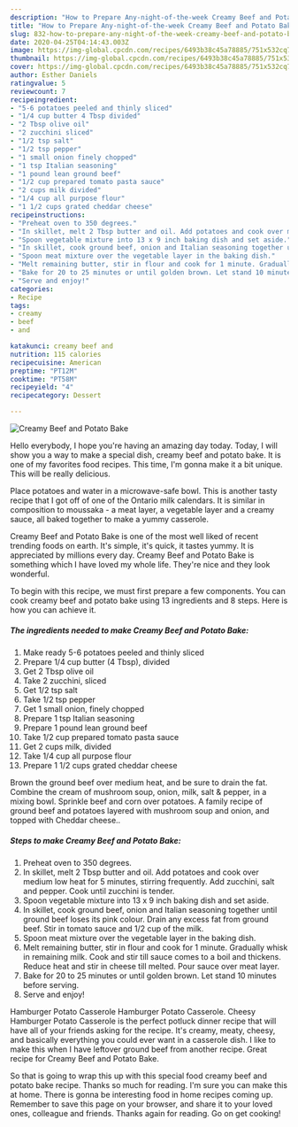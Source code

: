 ```yaml
---
description: "How to Prepare Any-night-of-the-week Creamy Beef and Potato Bake"
title: "How to Prepare Any-night-of-the-week Creamy Beef and Potato Bake"
slug: 832-how-to-prepare-any-night-of-the-week-creamy-beef-and-potato-bake
date: 2020-04-25T04:14:43.003Z
image: https://img-global.cpcdn.com/recipes/6493b38c45a78885/751x532cq70/creamy-beef-and-potato-bake-recipe-main-photo.jpg
thumbnail: https://img-global.cpcdn.com/recipes/6493b38c45a78885/751x532cq70/creamy-beef-and-potato-bake-recipe-main-photo.jpg
cover: https://img-global.cpcdn.com/recipes/6493b38c45a78885/751x532cq70/creamy-beef-and-potato-bake-recipe-main-photo.jpg
author: Esther Daniels
ratingvalue: 5
reviewcount: 7
recipeingredient:
- "5-6 potatoes peeled and thinly sliced"
- "1/4 cup butter 4 Tbsp divided"
- "2 Tbsp olive oil"
- "2 zucchini sliced"
- "1/2 tsp salt"
- "1/2 tsp pepper"
- "1 small onion finely chopped"
- "1 tsp Italian seasoning"
- "1 pound lean ground beef"
- "1/2 cup prepared tomato pasta sauce"
- "2 cups milk divided"
- "1/4 cup all purpose flour"
- "1 1/2 cups grated cheddar cheese"
recipeinstructions:
- "Preheat oven to 350 degrees."
- "In skillet, melt 2 Tbsp butter and oil. Add potatoes and cook over medium low heat for 5 minutes, stirring frequently. Add zucchini, salt and pepper. Cook until zucchini is tender."
- "Spoon vegetable mixture into 13 x 9 inch baking dish and set aside."
- "In skillet, cook ground beef, onion and Italian seasoning together until ground beef loses its pink colour. Drain any excess fat from ground beef. Stir in tomato sauce and 1/2 cup of the milk."
- "Spoon meat mixture over the vegetable layer in the baking dish."
- "Melt remaining butter, stir in flour and cook for 1 minute. Gradually whisk in remaining milk. Cook and stir till sauce comes to a boil and thickens. Reduce heat and stir in cheese till melted. Pour sauce over meat layer."
- "Bake for 20 to 25 minutes or until golden brown. Let stand 10 minutes before serving."
- "Serve and enjoy!"
categories:
- Recipe
tags:
- creamy
- beef
- and

katakunci: creamy beef and 
nutrition: 115 calories
recipecuisine: American
preptime: "PT12M"
cooktime: "PT58M"
recipeyield: "4"
recipecategory: Dessert

---
```



![Creamy Beef and Potato Bake](https://img-global.cpcdn.com/recipes/6493b38c45a78885/751x532cq70/creamy-beef-and-potato-bake-recipe-main-photo.jpg)

Hello everybody, I hope you're having an amazing day today. Today, I will show you a way to make a special dish, creamy beef and potato bake. It is one of my favorites food recipes. This time, I'm gonna make it a bit unique. This will be really delicious.

Place potatoes and water in a microwave-safe bowl. This is another tasty recipe that I got off of one of the Ontario milk calendars. It is similar in composition to moussaka - a meat layer, a vegetable layer and a creamy sauce, all baked together to make a yummy casserole.

Creamy Beef and Potato Bake is one of the most well liked of recent trending foods on earth. It's simple, it's quick, it tastes yummy. It is appreciated by millions every day. Creamy Beef and Potato Bake is something which I have loved my whole life. They're nice and they look wonderful.


To begin with this recipe, we must first prepare a few components. You can cook creamy beef and potato bake using 13 ingredients and 8 steps. Here is how you can achieve it.

<!--inarticleads1-->

##### The ingredients needed to make Creamy Beef and Potato Bake:

1. Make ready 5-6 potatoes peeled and thinly sliced
1. Prepare 1/4 cup butter (4 Tbsp), divided
1. Get 2 Tbsp olive oil
1. Take 2 zucchini, sliced
1. Get 1/2 tsp salt
1. Take 1/2 tsp pepper
1. Get 1 small onion, finely chopped
1. Prepare 1 tsp Italian seasoning
1. Prepare 1 pound lean ground beef
1. Take 1/2 cup prepared tomato pasta sauce
1. Get 2 cups milk, divided
1. Take 1/4 cup all purpose flour
1. Prepare 1 1/2 cups grated cheddar cheese


Brown the ground beef over medium heat, and be sure to drain the fat. Combine the cream of mushroom soup, onion, milk, salt &amp; pepper, in a mixing bowl. Sprinkle beef and corn over potatoes. A family recipe of ground beef and potatoes layered with mushroom soup and onion, and topped with Cheddar cheese.. 

<!--inarticleads2-->

##### Steps to make Creamy Beef and Potato Bake:

1. Preheat oven to 350 degrees.
1. In skillet, melt 2 Tbsp butter and oil. Add potatoes and cook over medium low heat for 5 minutes, stirring frequently. Add zucchini, salt and pepper. Cook until zucchini is tender.
1. Spoon vegetable mixture into 13 x 9 inch baking dish and set aside.
1. In skillet, cook ground beef, onion and Italian seasoning together until ground beef loses its pink colour. Drain any excess fat from ground beef. Stir in tomato sauce and 1/2 cup of the milk.
1. Spoon meat mixture over the vegetable layer in the baking dish.
1. Melt remaining butter, stir in flour and cook for 1 minute. Gradually whisk in remaining milk. Cook and stir till sauce comes to a boil and thickens. Reduce heat and stir in cheese till melted. Pour sauce over meat layer.
1. Bake for 20 to 25 minutes or until golden brown. Let stand 10 minutes before serving.
1. Serve and enjoy!


Hamburger Potato Casserole Hamburger Potato Casserole. Cheesy Hamburger Potato Casserole is the perfect potluck dinner recipe that will have all of your friends asking for the recipe. It&#39;s creamy, meaty, cheesy, and basically everything you could ever want in a casserole dish. I like to make this when I have leftover ground beef from another recipe. Great recipe for Creamy Beef and Potato Bake. 

So that is going to wrap this up with this special food creamy beef and potato bake recipe. Thanks so much for reading. I'm sure you can make this at home. There is gonna be interesting food in home recipes coming up. Remember to save this page on your browser, and share it to your loved ones, colleague and friends. Thanks again for reading. Go on get cooking!
